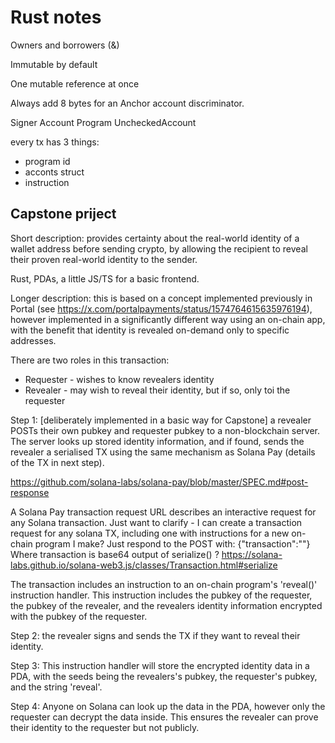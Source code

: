 # Rust notes

Owners and borrowers (&)

Immutable by default

One mutable reference at once

Always add 8 bytes for an Anchor account discriminator.

Signer Account Program UncheckedAccount

every tx has 3 things:

- program id
- acconts struct
- instruction

## Capstone priject

Short description: provides certainty about the real-world identity of a wallet address before sending crypto, by allowing the recipient to reveal their proven real-world identity to the sender.

Rust, PDAs, a little JS/TS for a basic frontend.

Longer description: this is based on a concept implemented previously in Portal (see https://x.com/portalpayments/status/1574764615635976194), however implemented in a significantly different way using an on-chain app, with the benefit that identity is revealed on-demand only to specific addresses.

There are two roles in this transaction:

- Requester - wishes to know revealers identity
- Revealer - may wish to reveal their identity, but if so, only toi the requester

Step 1: [deliberately implemented in a basic way for Capstone] a revealer POSTs their own pubkey and requester pubkey to a non-blockchain server. The server looks up stored identity information, and if found, sends the revealer a serialised TX using the same mechanism as Solana Pay (details of the TX in next step).

https://github.com/solana-labs/solana-pay/blob/master/SPEC.md#post-response

A Solana Pay transaction request URL describes an interactive request for any Solana transaction.
Just want to clarify - I can create a transaction request for any solana TX, including one with instructions for a new on-chain program I make?
Just respond to the POST with:
{"transaction":"<transaction>"}
Where transaction is base64 output of serialize() ?
https://solana-labs.github.io/solana-web3.js/classes/Transaction.html#serialize

The transaction includes an instruction to an on-chain program's 'reveal()' instruction handler. This instruction includes the pubkey of the requester, the pubkey of the revealer, and the revealers identity information encrypted with the pubkey of the requester.

Step 2: the revealer signs and sends the TX if they want to reveal their identity.

Step 3: This instruction handler will store the encrypted identity data in a PDA, with the seeds being the revealers's pubkey, the requester's pubkey, and the string 'reveal'.

Step 4: Anyone on Solana can look up the data in the PDA, however only the requester can decrypt the data inside. This ensures the revealer can prove their identity to the requester but not publicly.
